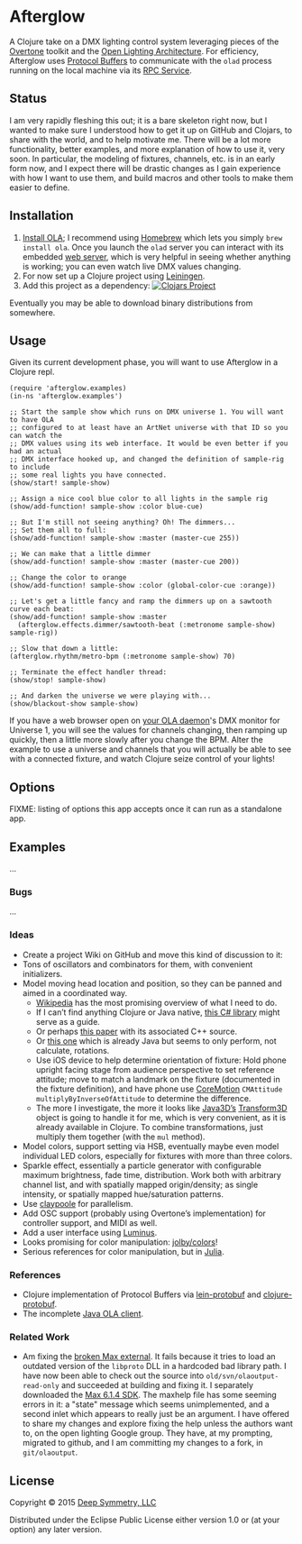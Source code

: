 # Afterglow

A Clojure take on a DMX lighting control system leveraging pieces of the [Overtone](https://github.com/overtone/overtone) toolkit and the [Open Lighting Architecture](https://www.openlighting.org/ola/). For efficiency, Afterglow uses [Protocol Buffers](https://developers.google.com/protocol-buffers/docs/overview) to communicate with the `olad` process running on the local machine via its [RPC Service](https://docs.openlighting.org/doc/latest/rpc_system.html).

## Status

I am very rapidly fleshing this out; it is a bare skeleton right now, but I wanted to make sure I understood how to get it up on GitHub and Clojars, to share with the world, and to help motivate me. There will be a lot more functionality, better examples, and more explanation of how to use it, very soon. In particular, the modeling of fixtures, channels, etc. is in an early form now, and I expect there will be drastic changes as I gain experience with how I want to use them, and build macros and other tools to make them easier to define.

## Installation

1. [Install OLA](https://www.openlighting.org/ola/getting-started/downloads/); I recommend using [Homebrew](http://brew.sh) which lets you simply `brew install ola`. Once you launch the `olad` server you can interact with its embedded [web server](http://localhost:9090/ola.html), which is very helpful in seeing whether anything is working; you can even watch live DMX values changing.
2. For now set up a Clojure project using [Leiningen](http://leiningen.org).
3. Add this project as a dependency: [![Clojars Project](http://clojars.org/afterglow/latest-version.svg)](http://clojars.org/afterglow)

Eventually you may be able to download binary distributions from somewhere.

## Usage

Given its current development phase, you will want to use Afterglow in a Clojure repl.

    (require 'afterglow.examples)
    (in-ns 'afterglow.examples')
    
    ;; Start the sample show which runs on DMX universe 1. You will want to have OLA
    ;; configured to at least have an ArtNet universe with that ID so you can watch the
    ;; DMX values using its web interface. It would be even better if you had an actual
    ;; DMX interface hooked up, and changed the definition of sample-rig to include
    ;; some real lights you have connected.
    (show/start! sample-show)
    
    ;; Assign a nice cool blue color to all lights in the sample rig
    (show/add-function! sample-show :color blue-cue)
    
    ;; But I'm still not seeing anything? Oh! The dimmers...
    ;; Set them all to full:
    (show/add-function! sample-show :master (master-cue 255))
    
    ;; We can make that a little dimmer
    (show/add-function! sample-show :master (master-cue 200))
    
    ;; Change the color to orange
    (show/add-function! sample-show :color (global-color-cue :orange))
    
    ;; Let's get a little fancy and ramp the dimmers up on a sawtooth curve each beat:
    (show/add-function! sample-show :master
      (afterglow.effects.dimmer/sawtooth-beat (:metronome sample-show) sample-rig))

    ;; Slow that down a little:
    (afterglow.rhythm/metro-bpm (:metronome sample-show) 70)
    
    ;; Terminate the effect handler thread:
    (show/stop! sample-show)
    
    ;; And darken the universe we were playing with...
    (show/blackout-show sample-show)

If you have a web browser open on [your OLA daemon](http://localhost:9090/ola.html)'s DMX monitor for Universe 1, you will see the values for channels changing, then ramping up quickly, then a little more slowly after you change the BPM. Alter the example to use a universe and channels that you will actually be able to see with a connected fixture, and watch Clojure seize control of your lights!

## Options

FIXME: listing of options this app accepts once it can run as a standalone app.

## Examples

...

### Bugs

...

### Ideas

* Create a project Wiki on GitHub and move this kind of discussion to it:
* Tons of oscillators and combinators for them, with convenient initializers.
* Model moving head location and position, so they can be panned and aimed in a coordinated way.
    - [Wikipedia](http://en.wikipedia.org/wiki/Rotation_formalisms_in_three_dimensions) has the most promising overview of what I need to do.
    - If I can’t find anything Clojure or Java native, [this C# library](http://www.codeproject.com/Articles/17425/A-Vector-Type-for-C) might serve as a guide.
    - Or perhaps [this paper](https://www.fastgraph.com/makegames/3drotation/) with its associated C++ source.
    - Or [this one](http://inside.mines.edu/fs_home/gmurray/ArbitraryAxisRotation/) which is already Java but seems to only perform, not calculate, rotations.
    - Use iOS device to help determine orientation of fixture: Hold phone upright facing stage from audience perspective to set reference attitude; move to match a landmark on the fixture (documented in the fixture definition), and have phone use [CoreMotion](https://developer.apple.com/library/ios/documentation/CoreMotion/Reference/CMAttitude_Class/index.html#//apple_ref/occ/instm/CMAttitude/multiplyByInverseOfAttitude:) `CMAttitude` `multiplyByInverseOfAttitude` to determine the difference.
    - The more I investigate, the more it looks like [Java3D’s](http://docs.oracle.com/cd/E17802_01/j2se/javase/technologies/desktop/java3d/forDevelopers/J3D_1_3_API/j3dapi/) [Transform3D](http://docs.oracle.com/cd/E17802_01/j2se/javase/technologies/desktop/java3d/forDevelopers/J3D_1_3_API/j3dapi/javax/media/j3d/Transform3D.html) object is going to handle it for me, which is very convenient, as it is already available in Clojure. To combine transformations, just multiply them together (with the `mul` method).
* Model colors, support setting via HSB, eventually maybe even model individual LED colors, especially for fixtures with more than three colors.
* Sparkle effect, essentially a particle generator with configurable maximum brightness, fade time, distribution. Work both with arbitrary channel list, and with spatially mapped origin/density; as single intensity, or spatially mapped hue/saturation patterns.
* Use [claypoole](https://clojars.org/com.climate/claypoole) for parallelism.
* Add OSC support (probably using Overtone&rsquo;s implementation) for controller support, and MIDI as well.
* Add a user interface using [Luminus](http://www.luminusweb.net/docs).
* Looks promising for color manipulation: [jolby/colors](https://github.com/jolby/colors)!
* Serious references for color manipulation, but in [Julia](https://github.com/timholy/Color.jl).

### References

* Clojure implementation of Protocol Buffers via [lein-protobuf](https://github.com/flatland/lein-protobuf) and [clojure-protobuf](https://github.com/flatland/clojure-protobuf).
* The incomplete [Java OLA client](https://github.com/OpenLightingProject/ola/tree/master/java).

### Related Work

* Am fixing the [broken Max external](https://wiki.openlighting.org/index.php/OlaOutput_Max_External). It fails because it tries to load an outdated version of the `libproto` DLL in a hardcoded bad library path. I have now been able to check out the source into `old/svn/olaoutput-read-only` and succeeded at building and fixing it. I separately downloaded the [Max 6.1.4 SDK](https://cycling74.com/downloads/sdk/). The maxhelp file has some seeming errors in it: a "state" message which seems unimplemented, and a second inlet which appears to really just be an argument. I have offered to share my changes and explore fixing the help unless the authors want to, on the open lighting Google group. They have, at my prompting, migrated to github, and I am committing my changes to a fork, in `git/olaoutput`.

## License

Copyright © 2015 [Deep Symmetry, LLC](http://deepsymmetry.org)

Distributed under the Eclipse Public License either version 1.0 or (at
your option) any later version.
